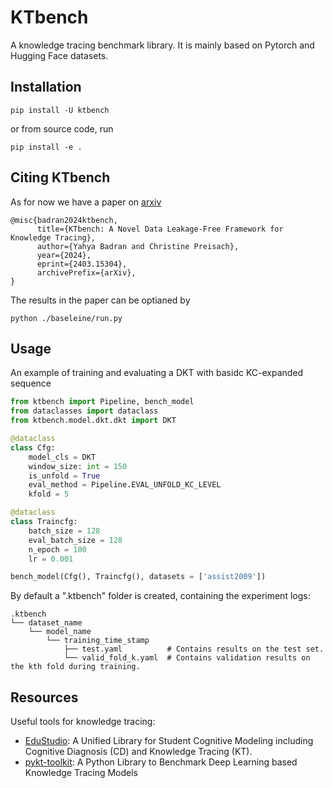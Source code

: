 # KTbench
A knowledge tracing benchmark library. It is mainly based on Pytorch and Hugging Face datasets.

## Installation

```console
pip install -U ktbench
```
or from source code, run
```console
pip install -e .
```

## Citing KTbench
As for now we have a paper on [arxiv](https://arxiv.org/abs/2403.15304)
```
@misc{badran2024ktbench,
      title={KTbench: A Novel Data Leakage-Free Framework for Knowledge Tracing}, 
      author={Yahya Badran and Christine Preisach},
      year={2024},
      eprint={2403.15304},
      archivePrefix={arXiv},
}
```
The results in the paper can be optianed by
```console 
python ./baseleine/run.py
```

## Usage
An example of training and evaluating a DKT with basidc KC-expanded sequence
```python
from ktbench import Pipeline, bench_model
from dataclasses import dataclass
from ktbench.model.dkt.dkt import DKT

@dataclass
class Cfg:
    model_cls = DKT
    window_size: int = 150
    is_unfold = True
    eval_method = Pipeline.EVAL_UNFOLD_KC_LEVEL
    kfold = 5

@dataclass
class Traincfg:
    batch_size = 128
    eval_batch_size = 128
    n_epoch = 100
    lr = 0.001

bench_model(Cfg(), Traincfg(), datasets = ['assist2009'])

```

By default a ".ktbench" folder is created, containing the experiment logs:

```
.ktbench
└── dataset_name
    └── model_name
        └── training_time_stamp
            ├── test.yaml          # Contains results on the test set.
            └── valid_fold_k.yaml  # Contains validation results on the kth fold during training.
```

## Resources
Useful tools for knowledge tracing:
- [EduStudio](https://github.com/HFUT-LEC/EduStudio): A Unified Library for Student Cognitive Modeling including Cognitive Diagnosis (CD) and Knowledge Tracing (KT). 
- [pykt-toolkit](https://github.com/pykt-team/pykt-toolkit):  A Python Library to Benchmark Deep Learning based Knowledge Tracing Models 